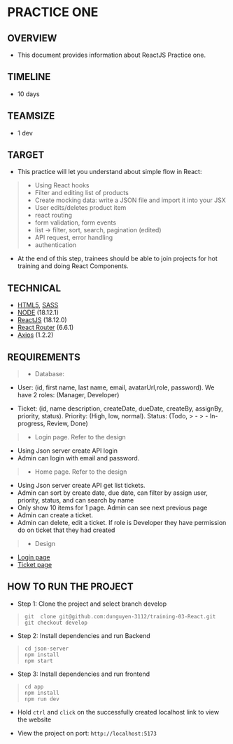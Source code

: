# PRACTICE ONE

## OVERVIEW

- This document provides information about ReactJS Practice one.

## TIMELINE

- 10 days

## TEAMSIZE

- 1 dev

## TARGET

- This practice will let you understand about simple flow in React:
> - Using React hooks
> - Filter and editing list of products
> - Create mocking data: write a JSON file and import it into your JSX
> - User edits/deletes product item
> - react routing
> - form validation, form events
> - list -> filter, sort, search, pagination (edited) 
> - API request, error handling
> - authentication
- At the end of this step, trainees should be able to join projects for hot training and doing React Components.

## TECHNICAL

- [HTML5](https://developer.mozilla.org/en-US/docs/Glossary/HTML5), [SASS](https://sass-lang.com/)
- [NODE](https://nodejs.org/en/) (18.12.1)
- [ReactJS](https://reactjs.org/) (18.12.0)
- [React Router](https://reactrouter.com/en/main) (6.6.1)
- [Axios](https://axios-http.com/docs/intro) (1.2.2)

## REQUIREMENTS

> * Database:
- User: (id, first name, last name, email, avatarUrl,role, password). We have 2 roles: (Manager, Developer)
* Ticket: (id, name description, createDate, dueDate, createBy, assignBy, priority, status). Priority: (High, low, normal). Status: (Todo, > - > - In-progress, Review, Done)
> * Login page.  Refer to the design
- Using Json server create API login
- Admin can login with email and password.
> * Home page. Refer to the design
-  Using Json server create API get list tickets.
- Admin can sort by create date, due date,  can filter by assign user, priority, status, and can search by name
- Only show 10 items for 1 page. Admin can see next previous page
- Admin can create a ticket.
- Admin can delete, edit a ticket. If role is Developer they have permission do on ticket that they had created

> * Design
- [Login page](https://www.figma.com/file/5Ha1GwptmFrvaH4gC29FQb/Figma-Admin-Dashboard-UI-Kit-(Community)?node-id=4856%3A178&t=SZab39wbi7L9elX6-0)
- [Ticket page](https://www.figma.com/file/5Ha1GwptmFrvaH4gC29FQb/Figma-Admin-Dashboard-UI-Kit-(Community)?node-id=597%3A2&t=jI3iw2K6RWIqQ6Qg-0)
## HOW TO RUN THE PROJECT

- Step 1: Clone the project and select branch develop
> ```
> git  clone git@github.com:dunguyen-3112/training-03-React.git
> git checkout develop
> ```

- Step 2: Install dependencies  and run Backend
> ```
> cd json-server
> npm install
> npm start
> ```

- Step 3: Install dependencies  and run frontend
> ```
> cd app
> npm install
> npm run dev
> ```

- Hold `ctrl` and `click` on the successfully created localhost link to view the website

- View the project on port: `http://localhost:5173`

